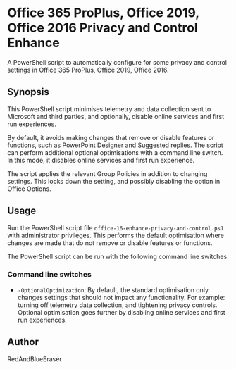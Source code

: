 # Office 365 ProPlus, Office 2019, Office 2016 Privacy and Control Enhance
A PowerShell script to automatically configure for some privacy and control settings in Office 365 ProPlus, Office 2019, Office 2016.

## Synopsis
This PowerShell script minimises telemetry and data collection sent to Microsoft and third parties, and optionally, disable online services and first run experiences.

By default, it avoids making changes that remove or disable features or functions, such as PowerPoint Designer and Suggested replies. The script can perform additional optional optimisations with a command line switch. In this mode, it disables online services and first run experience.

The script applies the relevant Group Policies in addition to changing settings. This locks down the setting, and possibly disabling the option in Office Options.

## Usage
Run the PowerShell script file `office-16-enhance-privacy-and-control.ps1` with administrator privileges. This performs the default optimisation where changes are made that do not remove or disable features or functions.

The PowerShell script can be run with the following command line switches:

### Command line switches
- `-OptionalOptimization`: By default, the standard optimisation only changes settings that should not impact any functionality. For example: turning off telemetry data collection, and tightening privacy controls. Optional optimisation goes further by disabling online services and first run experiences.

## Author
RedAndBlueEraser
